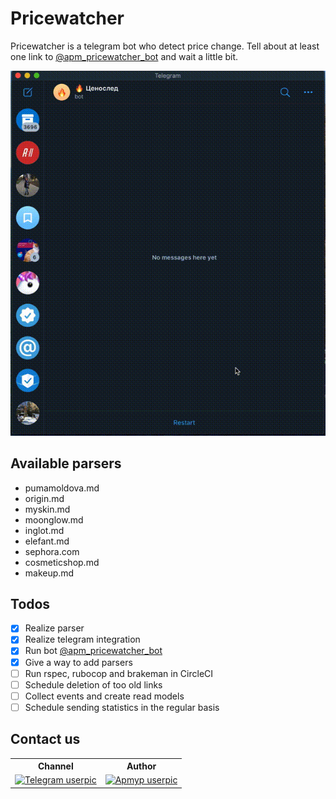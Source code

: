 # Pricewatcher
Pricewatcher is a telegram bot who detect price change. Tell about at least one link to [@apm_pricewatcher_bot](https://t.me/apm_pricewatcher_bot) and wait a little bit.

![](docs/demo.gif)

## Available parsers
- pumamoldova.md
- origin.md
- myskin.md
- moonglow.md
- inglot.md
- elefant.md
- sephora.com
- cosmeticshop.md
- makeup.md

## Todos
- [x] Realize parser
- [x] Realize telegram integration
- [x] Run bot [@apm_pricewatcher_bot](https://t.me/apm_pricewatcher_bot)
- [x] Give a way to add parsers
- [ ] Run rspec, rubocop and brakeman in CircleCI
- [ ] Schedule deletion of too old links
- [ ] Collect events and create read models
- [ ] Schedule sending statistics in the regular basis 

## Contact us 
<table>
  <tr>
    <th>Channel</th>
    <th>Author</th>
  </tr>
  <tr>
    <td><a href="https://t.me/magnificent_apmyp"><img width="128" height="128" src="https://images.sftcdn.net/images/t_optimized,f_auto/p/e1558678-96d2-11e6-ae76-00163ed833e7/1848759616/telegram-for-desktop-logo.png" alt="Telegram userpic"></a></td>
    <td><a href="https://t.me/apmyp0"><img width="128" height="128" src="https://avatars1.githubusercontent.com/u/1389251" alt="Apmyp userpic"></a></td>
  </tr>
</table>

